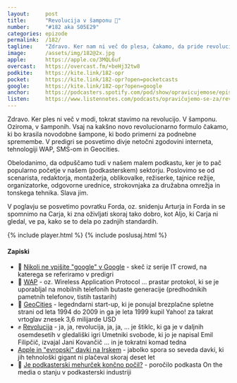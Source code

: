 ```yaml
---
layout: 	post
title:  	"Revolucija v šamponu 🧴"
number: 	"#182 aka S05E29"
categories:	epizode
permalink:	/182/
tagline: 	"Zdravo. Ker nam ni več do plesa, čakamo, da pride revolucija. Ali vsaj kakšna nova revolucionarna formula kakšnega šampona, ki bo pripravljen na podnebne spremembe."
image:		/assets/img/182@2x.jpg
apple:		https://apple.co/3MQL6uf
overcast:	https://overcast.fm/+beHj32tw8
podkite:	https://kite.link/182-opr
pocket:		https://kite.link/182-opr?open=pocketcasts
google:		https://kite.link/182-opr?open=google
anchor:		https://podcasters.spotify.com/pod/show/opravicujemose/episodes/Revolucija-v-amponu-e2c5288
listen:		https://www.listennotes.com/podcasts/opravičujemo-se-za/revolucija-v-šamponu-FGqzhH8QCwc/embed/
---
```


Zdravo. Ker ples ni več v modi, tokrat stavimo na revolucijo. V šamponu. Oziroma, v šamponih. Vsaj na kakšno novo revolucionarno formulo čakamo, ki bo krasila novodobne šampone, ki bodo primerni za podnebne spremembe. V predigri se posvetimo divje netočni zgodovini interneta, tehnologiji WAP, SMS-om in Geocities. 

Obelodanimo, da odpuščamo tudi v našem malem podkastu, ker je to pač popularno početje v našem (podkasterskem) sektorju. Poslovimo se od scenarista, redaktorja, montažerja, oblikovalke, režiserke, tajnice režije, organizatorke, odgovorne urednice, strokovnjaka za družabna omrežja in tonskega tehnika. Slava jim. 

V poglavju se posvetimo povratku Forda, oz. snidenju Arturja in Forda in se spomnimo na Carja, ki zna oživljati skoraj tako dobro, kot Aljo, ki Carja ni gledal, ve pa, kako se to dela po zadnjih standardih. 

{% include player.html %}
{% include poslusaj.html %}

<!--break-->

#### Zapiski

- 🔎 [Nikoli ne vpišite "google" v Google](https://www.youtube.com/watch?v=Neikj_kcbOI) - skeč iz serije IT crowd, na katerega se referiramo v predigri 
- 🤳 [WAP](https://en.wikipedia.org/wiki/Wireless_Application_Protocol) - oz. Wireless Application Protocol ... prastar protokol, ki se je uporabljal na mobilnih telefonih butaste generacije (predhodnikih pametnih telefonov, tistih tastarih) 
- 📐 [GeoCities](https://en.wikipedia.org/wiki/GeoCities) - legedndarni start-up, ki je ponujal brezplačne spletne strani od leta 1994 do 2009 in ga je leta 1999 kupil Yahoo! za takrat vrtoglav znesek 3,6 milijarde USD 
- ✊ [Revolucija](https://www.youtube.com/watch?v=9fN3quLhcWI) - ja, ja, revolucija, ja, ja, ... je štiklc, ki ga je v daljnih osemdesetih v gledališki igri Umetniki svobode, ki jo je napisal Emil Filipčič, izvajal Jani Kovančič ... in je tokratni komad tedna 
-  [Apple in "evropski" davki na Irskem](https://en.wikipedia.org/wiki/Apple%27s_EU_tax_dispute) - jabolko spora so seveda davki, ki jih tehnološki gigant ni plačeval skoraj deset let 
- 🎈 [Je podkasterski mehurček končno počil?](https://www.wnycstudios.org/podcasts/otm/segments/has-podcast-bubble-finally-burst-on-the-media) - poročilo podkasta On the media o stanju v podkasterski industriji 